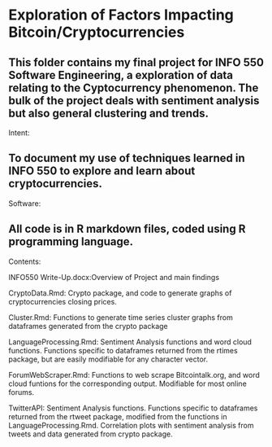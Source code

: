 
 

Exploration of Factors Impacting Bitcoin/Cryptocurrencies
=======
This folder contains my final project for INFO 550 Software Engineering, a exploration of data relating to
the Cyptocurrency phenomenon. The bulk of the project deals with sentiment analysis but also general clustering and trends.
------------------------------------------------------------------------------------------------
Intent:

To document my use of techniques learned in INFO 550 to explore and learn about cryptocurrencies.  
------------------------------------------------------------------------------------------------
Software:

All code is in R markdown files, coded using R programming language.
------------------------------------------------------------------------------------------------
Contents:

INFO550 Write-Up.docx:Overview of Project and main findings

CryptoData.Rmd: Crypto package, and code to generate graphs of cryptocurrencies closing prices.

Cluster.Rmd: Functions to generate time series cluster graphs from dataframes generated 
from the crypto package 

LanguageProcessing.Rmd: Sentiment Analysis functions and word cloud functions. Functions 
specific to dataframes returned from the rtimes package, but are easily modifiable for any 
character vector. 

ForumWebScraper.Rmd:
Functions to web scrape Bitcointalk.org, and word cloud funtions for the corresponding output. Modifiable for 
most online forums.

TwitterAPI: Sentiment Analysis functions. Functions 
specific to dataframes returned from the rtweet package, modified from the functions in LanguageProcessing.Rmd. 
Correlation plots with sentiment analysis from tweets and data generated from crypto package.

